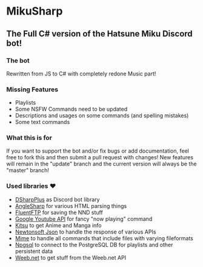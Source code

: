 # MikuSharp
## The Full C# version of the Hatsune Miku Discord bot!

### The bot
Rewritten from JS to C# with completely redone Music part!

### Missing Features
* Playlists
* Some NSFW Commands need to be updated
* Descriptions and usages on some commands (and spelling mistakes)
* Some text commands

### What this is for
If you want to support the bot and/or fix bugs or add documentation, feel free to fork this and then submit a pull request with changes! New features will remain in the "update" branch and the current version will always be the "master" branch!

### Used libraries ❤
* [DSharpPlus](https://github.com/DSharpPlus/DSharpPlus) as Discord bot library
* [AngleSharp](https://github.com/AngleSharp/AngleSharp) for various HTML parsing things
* [FluentFTP](https://github.com/robinrodricks/FluentFTP) for saving the NND stuff
* [Google Youtube API](https://github.com/googleapis/google-api-dotnet-client) for fancy "now playing" command
* [Kitsu](https://github.com/KurozeroPB/Kitsu) to get Anime and Manga info
* [Newtonsoft Json](https://github.com/JamesNK/Newtonsoft.Json) to handle the response of various APIs
* [Mime](https://github.com/hey-red/Mime) to handle all commands that include files with varying fileformats
* [Npgsql](https://github.com/npgsql/npgsql) to connect to the PostgreSQL DB for playlists and other persistent data
* [Weeb.net](https://github.com/Daniele122898/Weeb.net) to get stuff from the Weeb.net API
